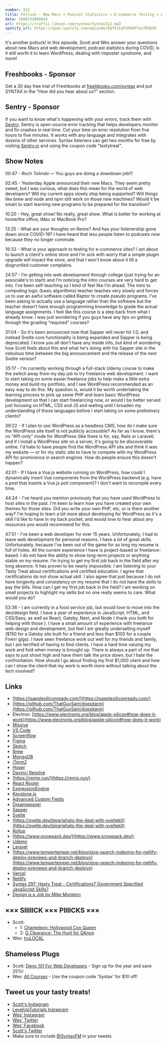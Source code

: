 ```yaml
---
number: 312
title: Potluck — New Macs × Podcast Statistics × E-commerce Testing × WordPress × Charging More × Learning Web Dev × More!
date: 1608732000434
url: https://traffic.libsyn.com/syntax/Syntax312.mp3
spotify_url: https://open.spotify.com/episode/6Qf5zIaF2KhQfTou7B3UdV
---
```


It's another potluck! In this episode, Scott and Wes answer your questions about new Macs and web development, podcast statistics during COVID, is it still worth it to learn WordPress, dealing with imposter syndrome, and more!

## Freshbooks - Sponsor
Get a 30 day free trial of Freshbooks at [freshbooks.com/syntax](https://freshbooks.com/syntax) and put SYNTAX in the "How did you hear about us?" section.

## Sentry - Sponsor
If you want to know what's happening with your errors, track them with [Sentry](https://sentry.io/). Sentry is open-source error tracking that helps developers monitor and fix crashes in real time. Cut your time on error resolution from five hours to five minutes. It works with any language and integrates with dozens of other services. Syntax listeners can get two months for free by visiting [Sentry.io](https://sentry.io/) and using the coupon code "tastytreat".

## Show Notes
00:47 - Roch Tolinski — You guys are doing a downtown job!!!

02:45 - Yesterday Apple announced their new Macs. They seem pretty sweet, but I was curious, what does this mean for the world of web developers? Will my current apps slowly stop being supported? Will things like brew and node and npm still work on those new machines? Would it be smart to start learning new programs to be prepared for the transition?

10:20 - Hey, great show! No really, great show. What is better for working at home/the office, iMac or MacBook Pro?

13:25 - What are your thoughts on Remix? And has your listenership gone down since COVID-19? I have heard that less people listen to podcasts now because they no longer commute.

19:33 - What is your approach to testing for e-commerce sites? I am about to launch a client's online store and I'm sick with worry that a simple plugin upgrade will impact the store, and that I won't know about it till a disgruntled customer complains.

24:57 - I’m getting into web development through college (just trying for an associate's to start) and I’m noticing the intro courses are very hard to get into. I’ve been self-teaching so I kind of feel like I’m ahead. The intro to computing logic (basic algorithms) teacher teaches very slowly and forces us to use an awful software called Raptor to create pseudo programs. I’ve been asking to actually use a language rather than the software but the teacher doesn’t have enough programming knowledge to grade the actual language assignments. I feel like this course is a step back from what I already know. I was just wondering if you guys have any tips on getting through the grueling “required” courses?

31:04 - So it's been announced now that Sapper will never hit 1.0, and instead Svelte core functionality is being expanded and Sapper is being deprecated. I know you all don't have any inside info, but kind of wondering how Scott feels about this and what he's doing with his Sapper site in the nebulous time between the big announcement and the release of the next Svelte version?

35:17 - I'm currently working through a full-stack Udemy course to make the switch away from my day job to try freelance web development. I want to start taking on some easier freelance jobs to help make a little extra money and build my portfolio, and I see WordPress recommended as an easy way to do this. My question is, would it be worth undertaking the learning process to pick up some PHP and learn basic WordPress development so that I can start freelancing now, or would I be better served just focusing on HTML, CSS and JS and waiting until I broaden my understanding of these languages before I start taking on some preliminary clients?

39:22 - If I plan to use WordPress as a headless CMS, how do I make sure the WordPress site itself is not publicly accessible? As far as I know, there's no "API-only" mode for WordPress (like there is for, say, Rails or Laravel) and if I install a WordPress site on a server, it's going to be discoverable online. I'd hate to have people find the WordPress API site and think it was my website — or for my static site to have to compete with my WordPress API for prominence in search engines. How do people ensure this doesn't happen?

42:01 - If I have a Vue.js website running on WordPress, how could I dynamically insert Vue components from the WordPress backend (e.g. have a post that inserts a Vue.js poll component)? I don't want to recompile every time.

44:24 - I've heard you mention previously that you have used WordPress to host sites in the past. I'm keen to learn how you have created your own themes for those sites. Did you write your own PHP, etc, or is there another way? I'm hoping to learn a bit more about developing for WordPress as it's a skill I'd like to have in my back pocket, and would love to hear about any resources you would recommend for this.

47:51 - I’ve been a web developer for over 15 years. Unfortunately, I had to leave web development for personal reasons. I have a lot of great skills. Unfortunately, because I’ve been out of the game for so long my resume is full of holes. All the current experience I have is project-based or freelance-based. I do not have the ability to show long-term projects or anything stable on my resume. I’m trying to get my first job back in the field after my long absence. It has proven to be nearly impossible. I am listening to your Tasty Treat about certifications and certified education. I agree that certifications do not show actual skill. I also agree that just because I do not have longevity and consistency on my resume that I do not have the skills to pay the bills. How can I get my first job back in the field? I am working on small projects to highlight my skills but no one really seems to care. What would you do?

53:36 - I am currently in a food service job, but would love to move into the dev/design field. I have a year of experience in JavaScript, HTML, and CSS/Sass, as well as React, Gatsby, Next, and Node ( thank you both for helping with those ). I have a small amount of experience with freelance web design and development, but feel I am greatly underselling myself ($150 for a Gatsby site built for a friend and less than $100 for a couple Fiverr gigs). I have seen freelance work out well for my friends and family, but I am terrified of having to find clients. I have a hard time valuing my work and fold when money is brought up. There is always a part of me that says to just shoot high and have them talk the price down, but I hate the confrontation. How should I go about finding my first $1,000 client and how can I show the client that my work is worth more without talking about the tech involved?

## Links
* [https://isapplesiliconready.com/](https://isapplesiliconready.com/)
* [https://github.com/ThatGuySam/doesitarm](https://github.com/ThatGuySam/doesitarm)
* Electron: [https://www.electronjs.org/blog/apple-silicon#how-does-it-work](https://www.electronjs.org/blog/apple-silicon#how-does-it-work)
* [Missive](https://missiveapp.com/)
* [VS Code](https://code.visualstudio.com/)
* [Screenflow](http://www.telestream.net/screenflow/overview.htm)
* [Figma](https://www.figma.com/)
* [Sketch](https://www.sketch.com/)
* [Brew](https://brew.sh/)
* [MongoDB](https://www.mongodb.com)
* [iTerm2](https://iterm2.com/)
* [Hyper](https://hyper.is/)
* [Davinci Resolve](https://www.blackmagicdesign.com/products/davinciresolve/)
* [https://remix.run/](https://remix.run/)
* [React Router](https://reactrouter.com/)
* [ExpressionEngine](https://expressionengine.com/)
* [Keystone.js](https://www.keystonejs.com/)
* [Advanced Custom Fields](https://www.advancedcustomfields.com/)
* [Dreamweaver](https://www.adobe.com/products/dreamweaver.html)
* [Sapper](https://sapper.svelte.dev/)
* [Svelte](https://svelte.dev/)
* [https://svelte.dev/blog/whats-the-deal-with-sveltekit](https://svelte.dev/blog/whats-the-deal-with-sveltekit)
* [Rollup](https://rollupjs.org/)
* [https://www.snowpack.dev/](https://www.snowpack.dev/)
* [Udemy](https://www.udemy.com/)
* [Laravel](https://laravel.com/)
* [https://www.tempertemper.net/blog/stop-search-indexing-for-netlify-deploy-previews-and-branch-deploys](https://www.tempertemper.net/blog/stop-search-indexing-for-netlify-deploy-previews-and-branch-deploys)
* [Vercel](https://vercel.com/)
* [Netlify](https://www.netlify.com/)
* [Syntax 297: Hasty Treat - Certifications? Government Specified JavaScript Skills?](https://syntax.fm/show/297/hasty-treat-certifications-government-specified-javascript-skills)
* [Design is a Job by Mike Monteiro](https://abookapart.com/products/design-is-a-job)

## ××× SIIIIICK ××× PIIIICKS ×××
* Scott:
  * 1: [Chameleon: Hollywood Con Queen](https://podcasts.apple.com/us/podcast/chameleon-hollywood-con-queen/id1532225667)
  * 2: [Q Clearance: The Hunt for QAnon](https://podcasts.apple.com/us/podcast/q-clearance-the-hunt-for-qanon/id1534027012)
* Wes: [truLOCAL](https://trulocalusa.com/)

## Shameless Plugs
* Scott: [Deno 101 For Web Developers](https://www.leveluptutorials.com/pro) - Sign up for the year and save 25%!
* Wes: [All Courses](https://wesbos.com/courses/) - Use the coupon code 'Syntax' for $10 off!

## Tweet us your tasty treats!
* [Scott's Instagram](https://www.instagram.com/stolinski/)
* [LevelUpTutorials Instagram](https://www.instagram.com/LevelUpTutorials/)
* [Wes' Instagram](https://www.instagram.com/wesbos/)
* [Wes' Twitter](https://twitter.com/wesbos)
* [Wes' Facebook](https://www.facebook.com/wesbos.developer)
* [Scott's Twitter](https://twitter.com/stolinski)
* Make sure to include [@SyntaxFM](https://twitter.com/SyntaxFM) in your tweets
